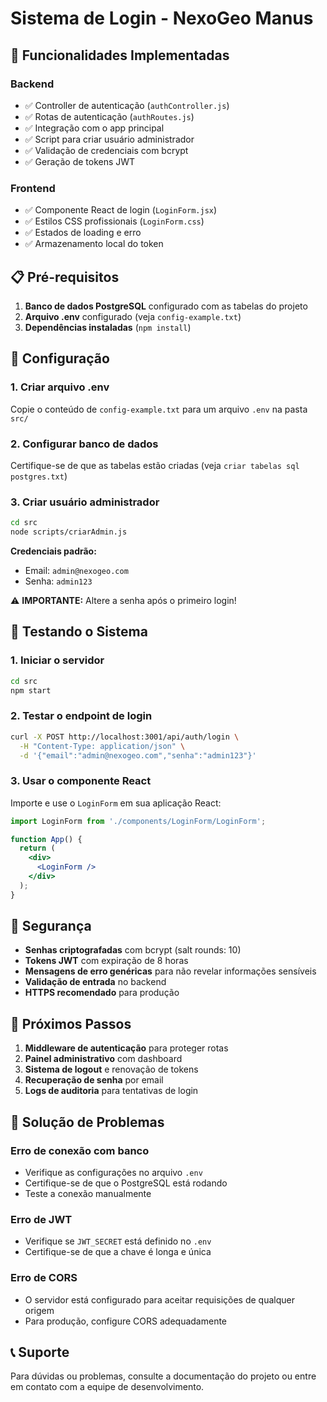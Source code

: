 # Sistema de Login - NexoGeo Manus

## 🚀 Funcionalidades Implementadas

### Backend
- ✅ Controller de autenticação (`authController.js`)
- ✅ Rotas de autenticação (`authRoutes.js`)
- ✅ Integração com o app principal
- ✅ Script para criar usuário administrador
- ✅ Validação de credenciais com bcrypt
- ✅ Geração de tokens JWT

### Frontend
- ✅ Componente React de login (`LoginForm.jsx`)
- ✅ Estilos CSS profissionais (`LoginForm.css`)
- ✅ Estados de loading e erro
- ✅ Armazenamento local do token

## 📋 Pré-requisitos

1. **Banco de dados PostgreSQL** configurado com as tabelas do projeto
2. **Arquivo .env** configurado (veja `config-example.txt`)
3. **Dependências instaladas** (`npm install`)

## 🔧 Configuração

### 1. Criar arquivo .env
Copie o conteúdo de `config-example.txt` para um arquivo `.env` na pasta `src/`

### 2. Configurar banco de dados
Certifique-se de que as tabelas estão criadas (veja `criar tabelas sql postgres.txt`)

### 3. Criar usuário administrador
```bash
cd src
node scripts/criarAdmin.js
```

**Credenciais padrão:**
- Email: `admin@nexogeo.com`
- Senha: `admin123`

⚠️ **IMPORTANTE:** Altere a senha após o primeiro login!

## 🧪 Testando o Sistema

### 1. Iniciar o servidor
```bash
cd src
npm start
```

### 2. Testar o endpoint de login
```bash
curl -X POST http://localhost:3001/api/auth/login \
  -H "Content-Type: application/json" \
  -d '{"email":"admin@nexogeo.com","senha":"admin123"}'
```

### 3. Usar o componente React
Importe e use o `LoginForm` em sua aplicação React:

```jsx
import LoginForm from './components/LoginForm/LoginForm';

function App() {
  return (
    <div>
      <LoginForm />
    </div>
  );
}
```

## 🔐 Segurança

- **Senhas criptografadas** com bcrypt (salt rounds: 10)
- **Tokens JWT** com expiração de 8 horas
- **Mensagens de erro genéricas** para não revelar informações sensíveis
- **Validação de entrada** no backend
- **HTTPS recomendado** para produção

## 📱 Próximos Passos

1. **Middleware de autenticação** para proteger rotas
2. **Painel administrativo** com dashboard
3. **Sistema de logout** e renovação de tokens
4. **Recuperação de senha** por email
5. **Logs de auditoria** para tentativas de login

## 🐛 Solução de Problemas

### Erro de conexão com banco
- Verifique as configurações no arquivo `.env`
- Certifique-se de que o PostgreSQL está rodando
- Teste a conexão manualmente

### Erro de JWT
- Verifique se `JWT_SECRET` está definido no `.env`
- Certifique-se de que a chave é longa e única

### Erro de CORS
- O servidor está configurado para aceitar requisições de qualquer origem
- Para produção, configure CORS adequadamente

## 📞 Suporte

Para dúvidas ou problemas, consulte a documentação do projeto ou entre em contato com a equipe de desenvolvimento. 
